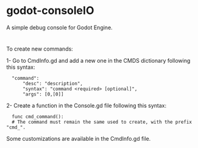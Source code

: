 # godot-consoleIO
A simple debug console for Godot Engine.
#
To create new commands:

1- Go to CmdInfo.gd and add a new one in the CMDS dictionary following this syntax:

```
  "command":
      "desc": "description",
      "syntax": "command <required> [optional]",
      "args": [0,[0]]
```

2- Create a function in the Console.gd file following this syntax:
```
  func cmd_command():
  # The command must remain the same used to create, with the prefix "cmd_".
```

Some customizations are available in the CmdInfo.gd file.
